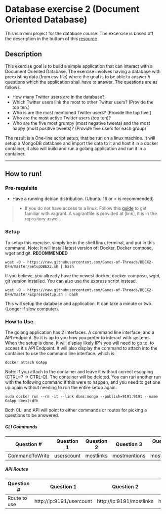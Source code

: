 # Database exercise 2 (Document Oriented Database)
This is a mini project for the database course. The excersise is based off the description in the buttom of this [resource](https://github.com/datsoftlyngby/soft2018spring-databases-teaching-material/blob/master/lecture_notes/02-Intro_to_MongoDB.ipynb)

## Description
This exercise goal is to build a simple application that can interact with a Document Oriented Database. The exercise involves having a database with preexisting data (from csv file) where the goal is to be able to answer 5 questions which the application shall have to answer. The questions are as follows.
- How many Twitter users are in the database?
- Which Twitter users link the most to other Twitter users? (Provide the top ten.)
- Who is are the most mentioned Twitter users? (Provide the top five.)
- Who are the most active Twitter users (top ten)?
- Who are the five most grumpy (most negative tweets) and the most happy (most positive tweets)? (Provide five users for each group)


The result is a One-line script setup, that be run on a linux machine. It will setup a MongoDB database and import the data to it and host it in a docker container, it also will build and run a golang application and run it in a container. 

-----------

## How to run!
### Pre-requisite
- Have a running debian distribution. (Ubuntu 16 or < is recommended)
>- If you do not have access to a linux. Follow this [guide](https://github.com/datsoftlyngby/soft2018spring-databases-teaching-material) to get familiar with vagrant. A vagrantfile is provided at [link], it is in the repository aswell.

### Setup
To setup this exercise. simply be in the shell linux terminal, and put in this command. Note: It will install latest version of: Docker, Docker compose, wget and git.
**__RECOMMENDED__**
```
wget -O - https://raw.githubusercontent.com/Games-of-Threads/DBEX2-DFH/master/SetupDBEX2.sh | bash
```
If you believe, you allready have the newest docker, docker-compose, wget, git version installed. You can also use the express script instead.
```
wget -O - https://raw.githubusercontent.com/Games-of-Threads/DBEX2-DFH/master/ExpressSetup.sh | bash
```
This will setup the database and application. It can take a minute or two. (Longer if slow computer).

### How to Use.
The golang application has 2 interfaces. A command line interface, and a API endpoint. So it is up to you how you prefer to interact with systems. When the setup is done. It will display likely IP's you will need to go to, to access it's API Endpoint. It will also display the command to attach into the container to use the command line interface. which is:
```
docker attach GoApp
```
Note: If you attach to the container and leave it without correct escaping (CTRL+P -> CTRL-Q). The container will be deleted. You can run another run with the following command if this were to happen, and you need to get one up again without needing to run the entire setup again.
```
sudo docker run --rm -it --link dbms:mongo --publish=9191:9191 --name GoApp dbex2:dfh
```

Both CLI and API will point to either commands or routes for picking a questions to be answered.

##### CLI Commands

Question #     | Question 1 | Question 2 | Question 3 | Question 4 | Question 5a | Question 5b
-------------- | ---------- | ---------- | ---------- | ----------- | ---------- | --------------
CommandToWrite | userscount | mostlinks | mostmentions | mostactive | mostgrumpy | mosthappy

##### API Routes

Question #     | Question 1 | Question 2 | Question 3 | Question 4 | Question 5a | Question 5b
-------------- | ---------- | ---------- | ---------- | ----------- | ---------- | --------------
Route to use   | http://ip:9191/usercount | http://ip:9191/mostlinks | http://ip:9191/mentioned | http://ip:9191/mostactive | http://ip:9191/mostgrumpy | http://ip:9191/mosthappy
